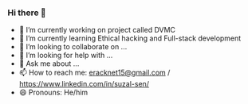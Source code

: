 ### Hi there 👋



- 🔭 I’m currently working on project called DVMC
- 🌱 I’m currently learning Ethical hacking and Full-stack development
- 👯 I’m looking to collaborate on ...
- 🤔 I’m looking for help with ...
- 💬 Ask me about ...
- 📫 How to reach me: eracknet15@gmail.com / https://www.linkedin.com/in/suzal-sen/
- 😄 Pronouns: He/him


